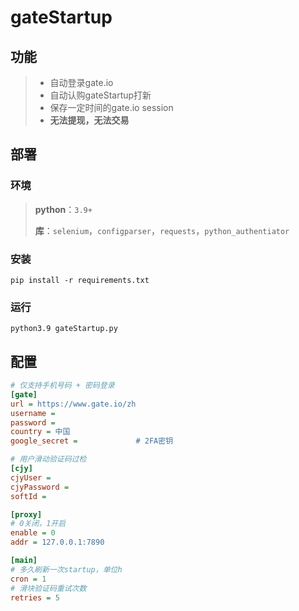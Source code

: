 # gateStartup

## 功能

> - 自动登录gate.io
> - 自动认购gateStartup打新
> - 保存一定时间的gate.io session
> - **无法提现，无法交易**

## 部署

### 环境

> **python**：`3.9+`
>
> **库**：`selenium`，`configparser`，`requests`，`python_authentiator`

### 安装

```shell
pip install -r requirements.txt
```

### 运行

```shell
python3.9 gateStartup.py
```

## 配置

```ini
# 仅支持手机号码 + 密码登录
[gate]
url = https://www.gate.io/zh
username = 
password = 
country = 中国
google_secret = 			# 2FA密钥

# 用户滑动验证码过检
[cjy]
cjyUser = 
cjyPassword = 
softId = 

[proxy]
# 0关闭，1开启
enable = 0
addr = 127.0.0.1:7890

[main]
# 多久刷新一次startup，单位h
cron = 1
# 滑块验证码重试次数
retries = 5
```

